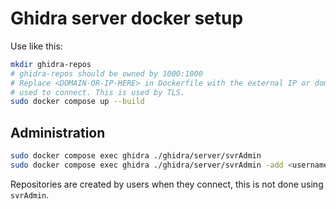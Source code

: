 # Ghidra server docker setup

Use like this:

```sh
mkdir ghidra-repos
# ghidra-repos should be owned by 1000:1000
# Replace <DOMAIN-OR-IP-HERE> in Dockerfile with the external IP or domain
# used to connect. This is used by TLS.
sudo docker compose up --build
```

## Administration

```sh
sudo docker compose exec ghidra ./ghidra/server/svrAdmin
sudo docker compose exec ghidra ./ghidra/server/svrAdmin -add <username> --p
```

Repositories are created by users when they connect, this is not done using
`svrAdmin`.
